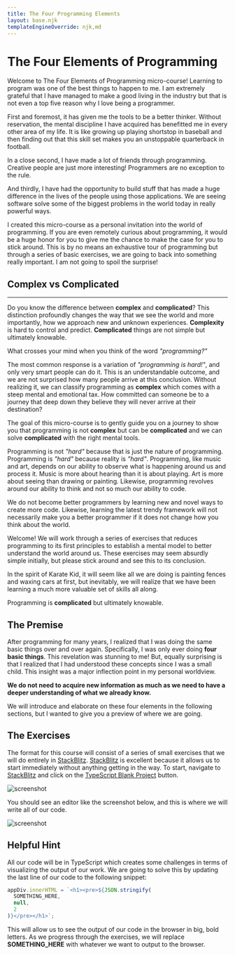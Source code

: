 ```yaml
---
title: The Four Programming Elements
layout: base.njk
templateEngineOverride: njk,md
---
```


# The Four Elements of Programming

Welcome to The Four Elements of Programming micro-course! Learning to program was one of the best things to happen to me. I am extremely grateful that I have managed to make a good living in the industry but that is not even a top five reason why I love being a programmer. 

First and foremost, it has given me the tools to be a better thinker. Without reservation, the mental discipline I have acquired has benefitted me in every other area of my life. It is like growing up playing shortstop in baseball and then finding out that this skill set makes you an unstoppable quarterback in football. 

In a close second, I have made a lot of friends through programming. Creative people are just more interesting! Programmers are no exception to the rule. 


And thirdly, I have had the opportunity to build stuff that has made a huge difference in the lives of the people using those applications. We are seeing software solve some of the biggest problems in the world today in really powerful ways. 

I created this micro-course as a personal invitation into the world of programming. If you are even remotely curious about programming, it would be a huge honor for you to give me the chance to make the case for you to stick around. This is by no means an exhaustive tour of programming but through a series of basic exercises, we are going to back into something really important. I am not going to spoil the surprise!

## Complex vs Complicated
---

Do you know the difference between **complex** and **complicated**? This distinction profoundly changes the way that we see the world and more importantly, how we approach new and unknown experiences. **Complexity** is hard to control and predict. **Complicated** things are not simple but ultimately knowable. 

What crosses your mind when you think of the word *"programming?"*

The most common response is a variation of *"programming is hard!"*, and only very smart people can do it. This is an understandable outcome, and we are not surprised how many people arrive at this conclusion. Without realizing it, we can classify programming as **complex** which comes with a steep mental and emotional tax. How committed can someone be to a journey that deep down they believe they will never arrive at their destination? 

The goal of this micro-course is to gently guide you on a journey to show you that programming is not **complex** but can be **complicated** and we can solve **complicated** with the right mental tools. 

Programming is not *"hard"* because that is just the nature of programming. Programming is *"hard"* because reality is *"hard"*. Programming, like music and art, depends on our ability to observe what is happening around us and process it. Music is more about hearing than it is about playing. Art is more about seeing than drawing or painting. Likewise, programming revolves around our ability to think and not so much our ability to code. 

We do not become better programmers by learning new and novel ways to create more code. Likewise, learning the latest trendy framework will not necessarily make you a better programmer if it does not change how you think about the world. 

Welcome! We will work through a series of exercises that reduces programming to its first principles to establish a mental model to better understand the world around us. These exercises may seem absurdly simple initially, but please stick around and see this to its conclusion. 

In the spirit of Karate Kid, it will seem like all we are doing is painting fences and waxing cars at first, but inevitably, we will realize that we have been learning a much more valuable set of skills all along. 


Programming is **complicated** but ultimately knowable. 

## The Premise

After programming for many years, I realized that I was doing the same basic things over and over again. Specifically, I was only ever doing **four basic things**. This revelation was stunning to me! But, equally surprising is that I realized that I had understood these concepts since I was a small child. This insight was a major inflection point in my personal worldview. 

**We do not need to acquire new information as much as we need to have a deeper understanding of what we already know.**

We will introduce and elaborate on these four elements in the following sections, but I wanted to give you a preview of where we are going. 
## The Exercises

The format for this course will consist of a series of small exercises that we will do entirely in [StackBlitz](https://stackblitz.com/). [StackBlitz](https://stackblitz.com/) is excellent because it allows us to start immediately without anything getting in the way. To start, navigate to [StackBlitz](https://stackblitz.com/) and click on the [TypeScript Blank Project](https://stackblitz.com/#:~:text=TypeScript,Blank%20project) button. 

![screenshot](/assets/screenshots/stackblitz.png)

You should see an editor like the screenshot below, and this is where we will write all of our code.  

![screenshot](/assets/screenshots/stackblitz-editor.png)

## Helpful Hint

All our code will be in TypeScript which creates some challenges in terms of visualizing the output of our work. We are going to solve this by updating the last line of our code to the following snippet:

```javascript
appDiv.innerHTML = `<h1><pre>${JSON.stringify(
  SOMETHING_HERE,
  null,
  2
)}</pre></h1>`;
```

This will allow us to see the output of our code in the browser in big, bold letters. As we progress through the exercises, we will replace **SOMETHING_HERE** with whatever we want to output to the browser.